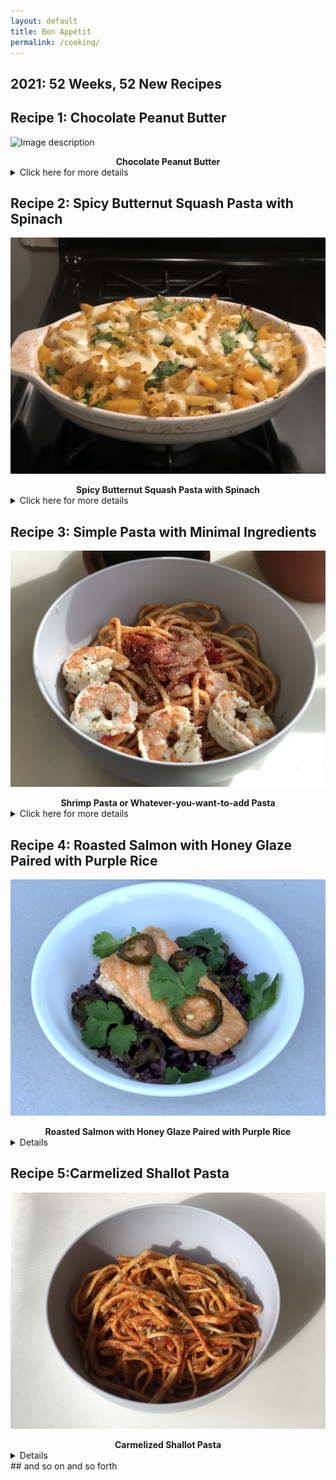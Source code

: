 ```yaml
---
layout: default
title: Bon Appétit
permalink: /cooking/
---
```

## 2021: 52 Weeks, 52 New Recipes

## Recipe 1: Chocolate Peanut Butter
![Image description](/images/20210103_chocolatepeanutbutter.png)
<center><b>Chocolate Peanut Butter</b></center>
<details>
  <summary>Click here for more details</summary>
Think nutella but peanut butter (although, just read somewhere that nutella is primarily sugar and palm oil with hazelnuts coming in at a distant third ingredient-sad). I loosely "followed" <a href="https://www.inspiredtaste.net/21318/how-to-make-peanut-butter-three-ways/">this</a> recipe. I chopped 2 cups of roasted peanuts in a food processor- luckily if you have a mom who just happened to send you back from the holidays with a giant tub of freshly roasted raw peanuts, you're in luck! Once the peanuts are chopped finely (might have to open up the processor and scrape some of the peanuts stuck to the side walls a few times) and have the consistency matching the crumbs leftover from a <a href="https://www.reddit.com/r/starterpacks/comments/8wadm6/nature_valley_crunch_starterpack/?utm_source=share&utm_medium=web2x&context=3">Nature Valley Crunchy Granola Bar</a>, add in oil, salt, cocoa powder, powdered sugar, and use your food processor to blend it all together. I ended up adding more oil little by little to get the consistency just right for my liking. I also added a 1/2 teaspoon of ground cinnamon because why not? I transferred the resulting chocolate peanut butter into a mason jar and stored it in the fridge. 
</details>


## Recipe 2: Spicy Butternut Squash Pasta with Spinach
![Image description](/images/20210101_Butternut_Squash.jpg)
<center><b>Spicy Butternut Squash Pasta with Spinach</b></center>
<details>
  <summary>Click here for more details</summary>
First time cooking with butternut squash- came out pretty good too. The recipe I followed was from The <a href="https://cooking.nytimes.com/recipes/1021535-spicy-butternut-squash-pasta-with-spinach">New York Times</a>. Instead of ground cumin, I substituted it with whole cumin seeds and because I like cumin seeds a lot, I doubled the amount to two tablespoons. For next time, I'd probably add more salt along the way and add some sliced pickled jalapeños right before baking the dish (I just used raw jalapeños this time) to help the flavor.
</details>

## Recipe 3: Simple Pasta with Minimal Ingredients
![Image description](/images/20210105_pasta.jpg)
<center><b>Shrimp Pasta or Whatever-you-want-to-add Pasta</b></center>
<details>
  <summary>Click here for more details</summary>
Here's a really simple recipe to make pasta that does not taste like you put store bought pasta directly into a jar of pre-made pasta sauce. This recipe was adapted from a phone call I had with my mom about how she made the seafood pasta we had over winter break. Here are very loose and rather hand wavy instructions. For the pasta pictured above, I will admit that I spilled half a container of italian seasoning into my pasta and had to pick out as much as I could. With that being said, I don't think italian spices are necessary so I will opt out going forward. So without further ado, here are the ingredients:
<br>For a serving size to feed a village, you'll need:
<ul>
<li>olive oil, enough to cover the bottom of a pan (I used a 14" diameter, 3" tall pan)</li>
<li>3 cloves of garlic, finely chopped</li> 
<li>1 medium sized oninon, chopped</li>
<li>1/2 cup of White Zinfandel Wine (I used Beringer- doesn't break the bank and it also happens to be the one my mom used)
<li>28 oz can of San Marzano Tomatoes, Crushed (I really like <a href="https://www.instacart.com/landing?product_id=24878&retailer_id=161&region_id=1392025211&mrid=142960563&utm_medium=sem_shopping&utm_source=instacart_google&utm_campaign=ad_demand_shopping_food_ca_losangeles_newengen&utm_content=accountid-8145171519_campaignid-1700095389_adgroupid-86977167996_device-c&gclid=Cj0KCQiA3NX_BRDQARIsALA3fIJi8iaJhoLX6iQR2jblePi_21TmbloVDHHqRqPpMPxBHWLKcT00GXsaAoiPEALw_wcB">this brand</a>)</li>
<li>1 lb of spaghetti</li>
<li>parmesan cheese [optional]</li>
<li>shrimp [optional]</li>
</ul>
<br>
So yeah- you only need 6 ingredients to make this pasta (of course, if you want to add shrimp, meat, or other vegetables, you can also tack that onto the ingredients).

<br> So the general instructions are first, heat up the pan, add in the oil, add in the garlic. Saute for 1 minute and then add the diced onions. Saute the onion and garlic mixture for 5 minutes or until the onions have a semi-tranparent appearance. Reduce the heat a bit and add in the wine and mix for another few minutes. Afterwards, add in the tomato sauce. This is basically it for the sauce. If you want to dilute the sauce, you can also use some of boiled pasta water to dilute and thin the sauce a bit. Add in the pasta noodles and mix! Voila. Also, pour yourself a glass of some of that white zinfandel and enjoy!

Note: Since I was making this for my apartmentmate (who also happens to be vegetarian) I cooked the shrimp separately and added it to my bowl. If you want to add the shrimp directly into the sauce, I would add it when you reduce the heat and add the wine, so that it can soak in the flavor that the wine imparts. If you want to add it in after like I did, I peeled the raw shrimp and had it sitting in a bowl with lemon juice and italian seasoning for 30 minutes prior to cooking.
</details>

## Recipe 4: Roasted Salmon with Honey Glaze Paired with Purple Rice
![Image description](/images/20210107_salmon.JPG)
<center><b>Roasted Salmon with Honey Glaze Paired with Purple Rice</b></center>
<details>
  
</details>

## Recipe 5:Carmelized Shallot Pasta
![Image description](/images/20210112_pasta.JPG)
<center><b>Carmelized Shallot Pasta</b></center>
<details>
</details>
## and so on and so forth

